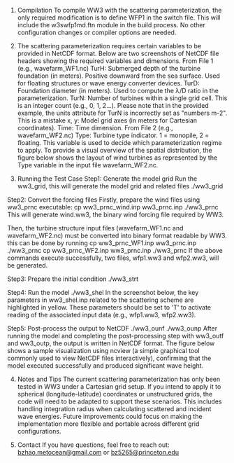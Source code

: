 1. Compilation
To compile WW3 with the scattering parameterization, the only required modification is to define WFP1 in the switch file. This will include the w3swfp1md.ftn module in the build process. No other configuration changes or compiler options are needed.

2. The scattering parameterization requires certain variables to be provided in NetCDF format. Below are two screenshots of NetCDF file headers showing the required variables and dimensions.
From File 1 (e.g., wavefarm_WF1.nc)
TurH: Submerged depth of the turbine foundation (in meters). Positive downward from the sea surface. Used for floating structures or wave energy converter devices.
TurD: Foundation diameter (in meters). Used to compute the λ/D ratio in the parameterization.
TurN: Number of turbines within a single grid cell. This is an integer count (e.g., 0, 1, 2…). Please note that in the provided example, the units attribute for TurN is incorrectly set as "numbers m-2". This is a mistake
x, y: Model grid axes (in meters for Cartesian coordinates).
Time: Time dimension.
From File 2 (e.g., wavefarm_WF2.nc)
Type: Turbine type indicator. 1 = monopile, 2 = floating. This variable is used to decide which parameterization regime to apply.
To provide a visual overview of the spatial distribution, the figure below shows the layout of wind turbines as represented by the Type variable in the input file wavefarm_WF2.nc.

3. Running the Test Case
Step1: Generate the model grid
Run the ww3_grid, this will generate the model grid and related files
./ww3_grid

Step2: Convert the forcing files
Firstly, prepare the wind files using ww3_prnc executable:
cp ww3_prnc_wind.inp ww3_prnc.inp
./ww3_prnc
This will generate wind.ww3, the binary wind forcing file required by WW3.

Then, the turbine structure input files (wavefarm_WF1.nc and wavefarm_WF2.nc) must be converted into binary format readable by WW3. this can be done by running
cp ww3_prnc_WF1.inp ww3_prnc.inp
./ww3_prnc
cp ww3_prnc_WF2.inp ww3_prnc.inp
./ww3_prnc
If the above commands execute successfully, two files, wfp1.ww3 and wfp2.ww3, will be generated.

Step3: Prepare the initial condition
./ww3_strt

Step4: Run the model
./ww3_shel
In the screenshot below, the key parameters in ww3_shel.inp related to the scattering scheme are highlighted in yellow. These parameters should be set to 'T' to activate reading of the associated input data (e.g., wfp1.ww3, wfp2.ww3).

Step5: Post-process the output to NetCDF
./ww3_ounf
./ww3_ounp
After running the model and completing the post-processing step with ww3_outf and ww3_outp, the output is written in NetCDF format. The figure below shows a sample visualization using ncview (a simple graphical tool commonly used to view NetCDF files interactively), confirming that the model executed successfully and produced significant wave height.

4. Notes and Tips
The current scattering parameterization has only been tested in WW3 under a Cartesian grid setup. If you intend to apply it to spherical (longitude-latitude) coordinates or unstructured grids, the code will need to be adapted to support these scenarios. This includes handling integration radius when calculating scattered and incident wave energies. Future improvements could focus on making the implementation more flexible and portable across different grid configurations.

5. Contact
If you have questions, feel free to reach out: bzhao.metocean@gmail.com or bz5265@princeton.edu

